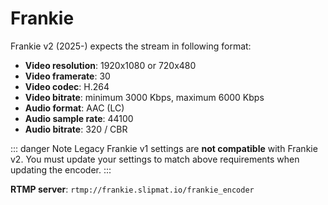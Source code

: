 # Frankie

Frankie v2 (2025-) expects the stream in following format:

- **Video resolution**: 1920x1080 or 720x480
- **Video framerate**: 30
- **Video codec**: H.264
- **Video bitrate**: minimum 3000 Kbps, maximum 6000 Kbps
- **Audio format**: AAC (LC)
- **Audio sample rate**: 44100
- **Audio bitrate**: 320 / CBR

::: danger Note
Legacy Frankie v1 settings are **not compatible** with Frankie v2. You must update your settings to match above
requirements when updating the encoder.
:::

**RTMP server**: `rtmp://frankie.slipmat.io/frankie_encoder`
